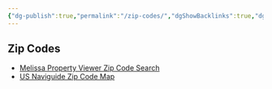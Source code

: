 ```yaml
---
{"dg-publish":true,"permalink":"/zip-codes/","dgShowBacklinks":true,"dgShowLocalGraph":true}
---
```



## Zip Codes
- [Melissa Property Viewer Zip Code Search](https://www.melissa.com/lookups/propertyviewer.asp)
- [US Naviguide Zip Code Map](http://www.usnaviguide.com/)